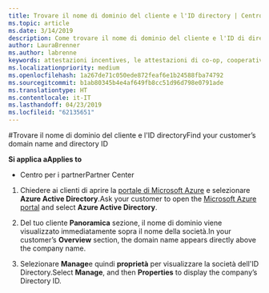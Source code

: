 ```yaml
---
title: Trovare il nome di dominio del cliente e l'ID directory | Centro per i partner
ms.topic: article
ms.date: 3/14/2019
description: Come trovare il nome di dominio del cliente e l'ID di directory durante l'invio di un'attestazione
author: LauraBrenner
ms.author: labrenne
keywords: attestazioni incentives, le attestazioni di co-op, cooperativa fondi, OSA, ISV, associazione dei ricavi, il nome del dominio ID directory
ms.localizationpriority: medium
ms.openlocfilehash: 1a267de71c050ede872feaf6e1b24588fba74792
ms.sourcegitcommit: b1ab80345b4e4af649fb8cc51d96d798e0791ade
ms.translationtype: HT
ms.contentlocale: it-IT
ms.lasthandoff: 04/23/2019
ms.locfileid: "62135651"
---
```

#<a name="find-your-customers-domain-name-and-directory-id"></a><span data-ttu-id="e2635-104">Trovare il nome di dominio del cliente e l'ID directory</span><span class="sxs-lookup"><span data-stu-id="e2635-104">Find your customer’s domain name and directory ID</span></span>

<span data-ttu-id="e2635-105">**Si applica a**</span><span class="sxs-lookup"><span data-stu-id="e2635-105">**Applies to**</span></span>

-  <span data-ttu-id="e2635-106">Centro per i partner</span><span class="sxs-lookup"><span data-stu-id="e2635-106">Partner Center</span></span>

1.  <span data-ttu-id="e2635-107">Chiedere ai clienti di aprire la [portale di Microsoft Azure](https://ms.portal.azure.com/#home) e selezionare **Azure Active Directory**.</span><span class="sxs-lookup"><span data-stu-id="e2635-107">Ask your customer to open the [Microsoft Azure portal](https://ms.portal.azure.com/#home) and select **Azure Active Directory**.</span></span> 

2.  <span data-ttu-id="e2635-108">Del tuo cliente **Panoramica** sezione, il nome di dominio viene visualizzato immediatamente sopra il nome della società.</span><span class="sxs-lookup"><span data-stu-id="e2635-108">In your customer’s **Overview** section, the domain name appears directly above the company name.</span></span>  

3.  <span data-ttu-id="e2635-109">Selezionare **Manage**e quindi **proprietà** per visualizzare la società dell'ID Directory.</span><span class="sxs-lookup"><span data-stu-id="e2635-109">Select **Manage**, and then **Properties** to display the company’s Directory ID.</span></span>
